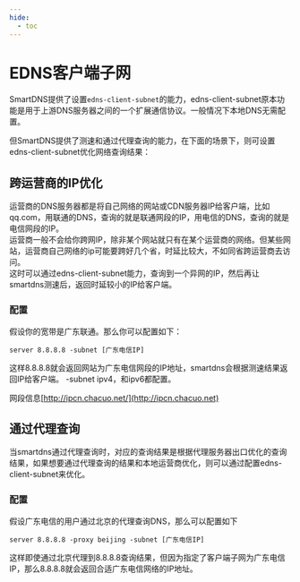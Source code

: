 ```yaml
---
hide:
  - toc
---
```


# EDNS客户端子网

SmartDNS提供了设置`edns-client-subnet`的能力，edns-client-subnet原本功能是用于上游DNS服务器之间的一个扩展通信协议。一般情况下本地DNS无需配置。

但SmartDNS提供了测速和通过代理查询的能力，在下面的场景下，则可设置edns-client-subnet优化网络查询结果：

## 跨运营商的IP优化

运营商的DNS服务器都是将自己网络的网站或CDN服务器IP给客户端，比如qq.com，用联通的DNS，查询的就是联通网段的IP，用电信的DNS，查询的就是电信网段的IP。  
运营商一般不会给你跨网IP，除非某个网站就只有在某个运营商的网络。但某些网站，运营商自己网络的ip可能要跨好几个省，时延比较大，不如同省跨运营商去访问。  
这时可以通过edns-client-subnet能力，查询到一个异网的IP，然后再让smartdns测速后，返回时延较小的IP给客户端。

### 配置

假设你的宽带是广东联通。那么你可以配置如下：

```shell
server 8.8.8.8 -subnet [广东电信IP]
```

这样8.8.8.8就会返回网站为广东电信网段的IP地址，smartdns会根据测速结果返回IP给客户端。
-subnet ipv4，和ipv6都配置。

网段信息[http://ipcn.chacuo.net/](http://ipcn.chacuo.net)

## 通过代理查询

当smartdns通过代理查询时，对应的查询结果是根据代理服务器出口优化的查询结果，如果想要通过代理查询的结果和本地运营商优化，则可以通过配置edns-client-subnet来优化。

### 配置

假设广东电信的用户通过北京的代理查询DNS，那么可以配置如下

```shell
server 8.8.8.8 -proxy beijing -subnet [广东电信IP]
```

这样即使通过北京代理到8.8.8.8查询结果，但因为指定了客户端子网为广东电信IP，那么8.8.8.8就会返回合适广东电信网络的IP地址。
